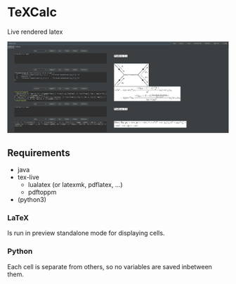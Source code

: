 # TeXCalc

Live rendered latex

 ![](https://raw.githubusercontent.com/APN-Pucky/TeXCalc/master/image/preview.png)

## Requirements

* java
* tex-live
  * lualatex (or latexmk, pdflatex, ...)
  * pdftoppm
* (python3)

### LaTeX
Is run in preview standalone mode for displaying cells.

### Python
Each cell is separate from others, so no variables are saved inbetween them.
